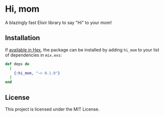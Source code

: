 # Hi, mom

A blazingly fast Elixir library to say "Hi" to your mom!

## Installation

If [available in Hex](https://hex.pm/docs/publish), the package can be installed
by adding `hi_mom` to your list of dependencies in `mix.exs`:

```elixir
def deps do
  [
    {:hi_mom, "~> 0.1.0"}
  ]
end
```

## License

This project is licensed under the MIT License.
